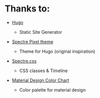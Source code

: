 Thanks to:
==========

- [Hugo](https://gohugo.io)
  * Static Site Generator
  
- [Spectre Pixel theme](https://github.com/st-wong)
  * Theme for Hugo (original inspiration)

- [Spectre.css](https://picturepan2.github.io/spectre/index.html)
  * CSS classes & Timeline

- [Material Design Color Chart](https://htmlcolorcodes.com/color-chart/material-design-color-chart/)
  * Color palette for material design
